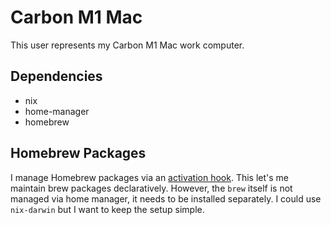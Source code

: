 # Carbon M1 Mac
This user represents my Carbon M1 Mac work computer.

## Dependencies
* nix
* home-manager
* homebrew

## Homebrew Packages
I manage Homebrew packages via an [activation hook](https://rycee.gitlab.io/home-manager/options.html#opt-home.activation). 
This let's me maintain brew packages declaratively.
However, the `brew` itself is not managed via home manager, it needs to be installed separately.
I could use `nix-darwin` but I want to keep the setup simple.
